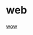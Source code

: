 # web
<p><a href="https://zeta00700.github.io/web/wow/#)https://zeta00700.github.io/web/wow/">wow</p>
